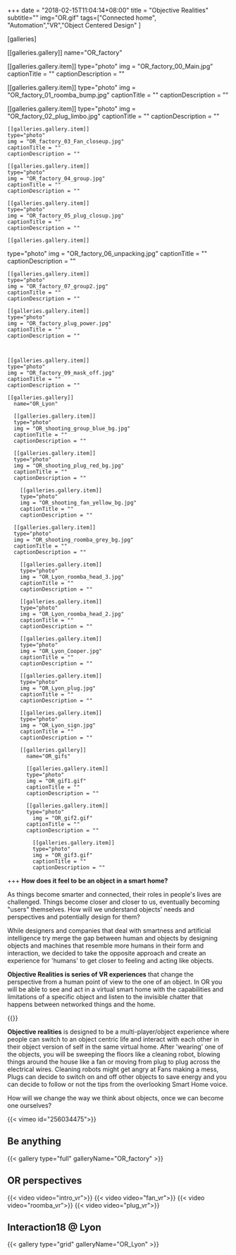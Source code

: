+++
date = "2018-02-15T11:04:14+08:00"
title = "Objective Realities"
subtitle=""
img="OR.gif"
tags=["Connected home", "Automation","VR","Object Centered Design" ]

[galleries]

[[galleries.gallery]]
  name="OR_factory"

  [[galleries.gallery.item]]
  type="photo"
  img = "OR_factory_00_Main.jpg"
  captionTitle = ""
  captionDescription = ""

  [[galleries.gallery.item]]
  type="photo"
  img = "OR_factory_01_roomba_bump.jpg"
  captionTitle = ""
  captionDescription = ""

  [[galleries.gallery.item]]
  type="photo"
  img = "OR_factory_02_plug_limbo.jpg"
  captionTitle = ""
  captionDescription = ""

	[[galleries.gallery.item]]
	type="photo"
	img = "OR_factory_03_Fan_closeup.jpg"
	captionTitle = ""
	captionDescription = ""

	[[galleries.gallery.item]]
	type="photo"
	img = "OR_factory_04_group.jpg"
	captionTitle = ""
	captionDescription = ""

	[[galleries.gallery.item]]
	type="photo"
	img = "OR_factory_05_plug_closup.jpg"
	captionTitle = ""
	captionDescription = ""

	[[galleries.gallery.item]]
  type="photo"
  img = "OR_factory_06_unpacking.jpg"
  captionTitle = ""
  captionDescription = ""

	[[galleries.gallery.item]]
	type="photo"
	img = "OR_factory_07_group2.jpg"
	captionTitle = ""
	captionDescription = ""

	[[galleries.gallery.item]]
	type="photo"
	img = "OR_factory_plug_power.jpg"
	captionTitle = ""
	captionDescription = ""



	[[galleries.gallery.item]]
	type="photo"
	img = "OR_factory_09_mask_off.jpg"
	captionTitle = ""
	captionDescription = ""

	[[galleries.gallery]]
	  name="OR_Lyon"

	  [[galleries.gallery.item]]
	  type="photo"
	  img = "OR_shooting_group_blue_bg.jpg"
	  captionTitle = ""
	  captionDescription = ""

	  [[galleries.gallery.item]]
	  type="photo"
	  img = "OR_shooting_plug_red_bg.jpg"
	  captionTitle = ""
	  captionDescription = ""

		[[galleries.gallery.item]]
		type="photo"
		img = "OR_shooting_fan_yellow_bg.jpg"
		captionTitle = ""
		captionDescription = ""

	  [[galleries.gallery.item]]
	  type="photo"
	  img = "OR_shooting_roomba_grey_bg.jpg"
	  captionTitle = ""
	  captionDescription = ""

		[[galleries.gallery.item]]
		type="photo"
		img = "OR_Lyon_roomba_head_3.jpg"
		captionTitle = ""
		captionDescription = ""

		[[galleries.gallery.item]]
		type="photo"
		img = "OR_Lyon_roomba_head_2.jpg"
		captionTitle = ""
		captionDescription = ""

		[[galleries.gallery.item]]
		type="photo"
		img = "OR_Lyon_Cooper.jpg"
		captionTitle = ""
		captionDescription = ""

		[[galleries.gallery.item]]
		type="photo"
		img = "OR_Lyon_plug.jpg"
		captionTitle = ""
		captionDescription = ""

		[[galleries.gallery.item]]
		type="photo"
		img = "OR_Lyon_sign.jpg"
		captionTitle = ""
		captionDescription = ""

		[[galleries.gallery]]
		  name="OR_gifs"

		  [[galleries.gallery.item]]
		  type="photo"
		  img = "OR_gif1.gif"
		  captionTitle = ""
		  captionDescription = ""

		  [[galleries.gallery.item]]
		  type="photo"
			img = "OR_gif2.gif"
		  captionTitle = ""
		  captionDescription = ""

			[[galleries.gallery.item]]
			type="photo"
			img = "OR_gif3.gif"
			captionTitle = ""
			captionDescription = ""
+++
**How does it feel to be an object in a  smart home?**

As things become smarter and connected, their roles in people's lives are challenged. Things become closer and closer to us, eventually becoming "users" themselves. How will we understand objects' needs and perspectives and potentially design for them?

While designers and companies that deal with smartness and artificial intelligence try merge the gap between human and objects by designing objects and machines that resemble more humans in their form and interaction, we decided to take the opposite approach and create an experience for 'humans' to get closer to feeling and acting like objects.

**Objective Realities is series of VR experiences** that change the perspective from a human point of view to the one of an object. In OR you will be able to see and act in a virtual smart home with the capabilities and limitations of a specific object and listen to the invisible chatter that happens between networked things and the home.

{{<image img="OR_together_grey_bg_1024.jpg">}}

**Objective realities** is designed to be a multi-player/object experience where people can switch to an object centric life and interact with each other in their object version of self in the same virtual home. After 'wearing' one of the objects, you will be sweeping the floors like a cleaning robot, blowing things around the house like a fan or moving from plug to plug across the electrical wires. Cleaning robots might get angry at Fans making a mess, Plugs can decide to switch on and off other objects to save energy and you can decide to follow or not the tips from the overlooking Smart Home voice.

How will we change the way we think about objects, once we can become one ourselves?


{{< vimeo id="256034475">}}


## Be anything

{{< gallery type="full" galleryName="OR_factory" >}}

## OR perspectives

<!-- {{< gallery type="grid" galleryName="OR_gifs" >}} -->
{{< video video="intro_vr">}}
{{< video video="fan_vr">}}
{{< video video="roomba_vr">}}
{{< video video="plug_vr">}}

## Interaction18 @ Lyon

{{< gallery type="grid" galleryName="OR_Lyon" >}}
